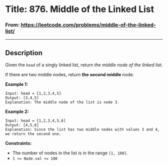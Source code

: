 # Title: 876. Middle of the Linked List

### From: https://leetcode.com/problems/middle-of-the-linked-list/

***

## Description
Given the `head` of a singly linked list, return *the middle node of the linked list*.

If there are two middle nodes, return **the second middle** node.

**Example 1:**

    Input: head = [1,2,3,4,5]
    Output: [3,4,5]
    Explanation: The middle node of the list is node 3.

**Example 2:**

    Input: head = [1,2,3,4,5,6]
    Output: [4,5,6]
    Explanation: Since the list has two middle nodes with values 3 and 4, we return the second one.

**Constraints:**

- The number of nodes in the list is in the range `[1, 100]`.
- `1 <= Node.val <= 100`

